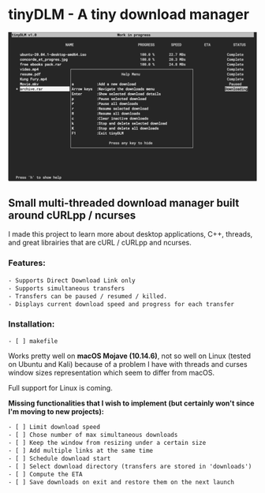# tinyDLM - A tiny download manager

![tinyDLM](/imgs/screenshot.jpg)

## Small multi-threaded download manager built around cURLpp / ncurses 

I made this project to learn more about desktop applications, C++, threads, and great librairies that are cURL /
cURLpp and ncurses.

### Features:
    - Supports Direct Download Link only 
    - Supports simultaneous transfers  
    - Transfers can be paused / resumed / killed.
    - Displays current download speed and progress for each transfer  

### Installation:
    
    - [ ] makefile

Works pretty well on **macOS Mojave (10.14.6)**, not so well on Linux (tested on Ubuntu and Kali) because of 
a problem I have with threads and curses window sizes representation which seem to differ from macOS. 

Full support for Linux is coming.

**Missing functionalities that I wish to implement (but certainly won't since I'm moving to new projects):**
    
    - [ ] Limit download speed  
    - [ ] Chose number of max simultaneous downloads  
    - [ ] Keep the window from resizing under a certain size  
    - [ ] Add multiple links at the same time  
    - [ ] Schedule download start  
    - [ ] Select download directory (transfers are stored in 'downloads')  
    - [ ] Compute the ETA  
    - [ ] Save downloads on exit and restore them on the next launch  



